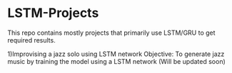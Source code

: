 # LSTM-Projects
This repo contains mostly projects that primarily use LSTM/GRU to get required results.

1)Improvising a jazz solo using LSTM network
Objective:
To generate jazz music by training the model using a LSTM network
(Will be updated soon)


